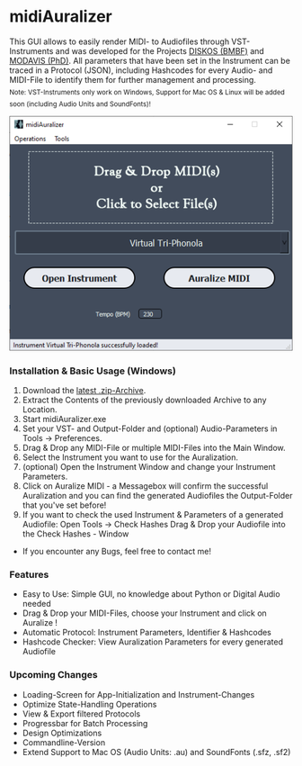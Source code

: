 # midiAuralizer
 This GUI allows to easily render MIDI- to Audiofiles through VST-Instruments and was developed for the Projects <a href="https://organology.uni-leipzig.de/" target="_blank">DISKOS (BMBF)</a> and <a href="https://modavis.org/" target="_blank">MODAVIS (PhD)</a>.
 All parameters that have been set in the Instrument can be traced in a Protocol (JSON), including Hashcodes for every Audio- and MIDI-File to identify them for further management and processing. <br />
 <sub>Note: VST-Instruments only work on Windows, Support for Mac OS & Linux will be added soon (including Audio Units and SoundFonts)!</sub>

<p align="center">
  <img src="https://github.com/modavis-project/midiAuralizer/blob/main/images/midiAuralizer_screenshot0.PNG" alt="Screenshot of midiAuralizer's Main Window"/>
</p>

### Installation & Basic Usage (Windows)
 1. Download the <a href="https://github.com/modavis-project/midiAuralizer/releases" target="_blank">latest .zip-Archive</a>.
 2. Extract the Contents of the previously downloaded Archive to any Location.
 3. Start midiAuralizer.exe
 4. Set your VST- and Output-Folder and (optional) Audio-Parameters in Tools -> Preferences.
 5. Drag & Drop any MIDI-File or multiple MIDI-Files into the Main Window.
 6. Select the Instrument you want to use for the Auralization.
 7. (optional) Open the Instrument Window and change your Instrument Parameters.
 8. Click on Auralize MIDI - a Messagebox will confirm the successful Auralization and you can find the generated Audiofiles the Output-Folder that you've set before!
 9. If you want to check the used Instrument & Parameters of a generated Audiofile:
    Open Tools -> Check Hashes
    Drag & Drop your Audiofile into the Check Hashes - Window
 - If you encounter any Bugs, feel free to contact me!

### Features
 - Easy to Use: Simple GUI, no knowledge about Python or Digital Audio needed
 - Drag & Drop your MIDI-Files, choose your Instrument and click on Auralize !
 - Automatic Protocol: Instrument Parameters, Identifier & Hashcodes
 - Hashcode Checker: View Auralization Parameters for every generated Audiofile

### Upcoming Changes
 - Loading-Screen for App-Initialization and Instrument-Changes
 - Optimize State-Handling Operations
 - View & Export filtered Protocols
 - Progressbar for Batch Processing
 - Design Optimizations
 - Commandline-Version
 - Extend Support to Mac OS (Audio Units: .au) and SoundFonts (.sfz, .sf2)